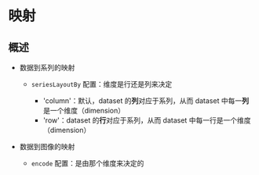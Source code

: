 # 映射

## 概述

+ 数据到系列的映射

  + `seriesLayoutBy` 配置：维度是行还是列来决定

    + 'column'：默认，dataset 的**列**对应于系列，从而 dataset 中每一**列**是一个维度（dimension）
    + 'row'：dataset 的**行**对应于系列，从而 dataset 中每一行是一个维度（dimension）


+ 数据到图像的映射

  + `encode` 配置：是由那个维度来决定的

